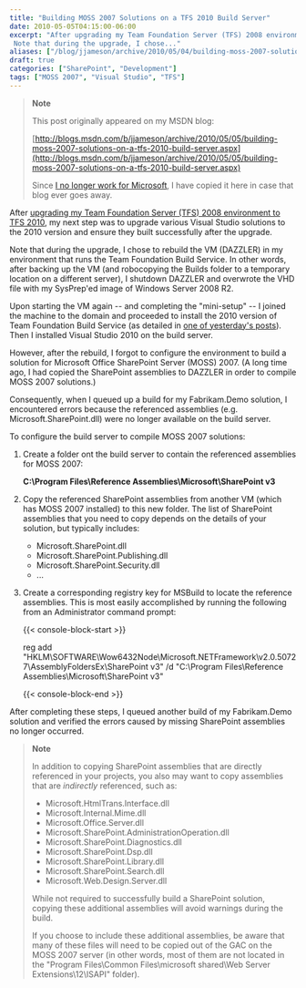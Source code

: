 ```yaml
---
title: "Building MOSS 2007 Solutions on a TFS 2010 Build Server"
date: 2010-05-05T04:15:00-06:00
excerpt: "After upgrading my Team Foundation Server (TFS) 2008 environment to TFS 2010 , my next step was to upgrade various Visual Studio solutions to the 2010 version and ensure they built successfully after the upgrade. 
 Note that during the upgrade, I chose..."
aliases: ["/blog/jjameson/archive/2010/05/04/building-moss-2007-solutions-on-a-tfs-2010-build-server.aspx", "/blog/jjameson/archive/2010/05/05/building-moss-2007-solutions-on-a-tfs-2010-build-server.aspx"]
draft: true
categories: ["SharePoint", "Development"]
tags: ["MOSS 2007", "Visual Studio", "TFS"]
---
```


> **Note**
>
> This post originally appeared on my MSDN blog:
>
> [http://blogs.msdn.com/b/jjameson/archive/2010/05/05/building-moss-2007-solutions-on-a-tfs-2010-build-server.aspx](http://blogs.msdn.com/b/jjameson/archive/2010/05/05/building-moss-2007-solutions-on-a-tfs-2010-build-server.aspx)
>
> Since
> [I no longer work for Microsoft](/blog/jjameson/2011/09/02/last-day-with-microsoft),
> I have copied it here in case that blog ever goes away.

After
[upgrading my Team Foundation Server (TFS) 2008 environment to TFS 2010](/blog/jjameson/2010/05/04/upgrade-team-foundation-server-2008-to-tfs-2010-and-sharepoint-server-2010-overview),
my next step was to upgrade various Visual Studio solutions to the 2010 version
and ensure they built successfully after the upgrade.

Note that during the upgrade, I chose to rebuild the VM (DAZZLER) in my
environment that runs the Team Foundation Build Service. In other words, after
backing up the VM (and robocopying the Builds folder to a temporary location on
a different server), I shutdown DAZZLER and overwrote the VHD file with my
SysPrep'ed image of Windows Server 2008 R2.

Upon starting the VM again -- and completing the "mini-setup" -- I joined the
machine to the domain and proceeded to install the 2010 version of Team
Foundation Build Service (as detailed in
[one of yesterday's posts](/blog/jjameson/2010/05/04/upgrade-team-foundation-server-2008-to-tfs-2010-and-sharepoint-server-2010)).
Then I installed Visual Studio 2010 on the build server.

However, after the rebuild, I forgot to configure the environment to build a
solution for Microsoft Office SharePoint Server (MOSS) 2007. (A long time ago, I
had copied the SharePoint assemblies to DAZZLER in order to compile MOSS 2007
solutions.)

Consequently, when I queued up a build for my Fabrikam.Demo solution, I
encountered errors because the referenced assemblies (e.g.
Microsoft.SharePoint.dll) were no longer available on the build server.

To configure the build server to compile MOSS 2007 solutions:

1. Create a folder ont the build server to contain the referenced assemblies for
   MOSS 2007:
   
   **C:\Program Files\Reference Assemblies\Microsoft\SharePoint v3**

2. Copy the referenced SharePoint assemblies from another VM (which has MOSS
   2007 installed) to this new folder. The list of SharePoint assemblies that
   you need to copy depends on the details of your solution, but typically
   includes:
   
   - Microsoft.SharePoint.dll
   - Microsoft.SharePoint.Publishing.dll
   - Microsoft.SharePoint.Security.dll
   - ...

3. Create a corresponding registry key for MSBuild to locate the reference
   assemblies. This is most easily accomplished by running the following from an
   Administrator command prompt:
   
   {{< console-block-start >}}
   
   reg add
   "HKLM\SOFTWARE\Wow6432Node\Microsoft\.NETFramework\v2.0.50727\AssemblyFoldersEx\SharePoint
   v3" /d "C:\Program Files\Reference Assemblies\Microsoft\SharePoint v3"
   
   {{< console-block-end >}}

After completing these steps, I queued another build of my Fabrikam.Demo
solution and verified the errors caused by missing SharePoint assemblies no
longer occurred.

> **Note**
>
> In addition to copying SharePoint assemblies that are directly referenced in
> your projects, you also may want to copy assemblies that are *indirectly*
> referenced, such as:
>
> - Microsoft.HtmlTrans.Interface.dll
> - Microsoft.Internal.Mime.dll
> - Microsoft.Office.Server.dll
> - Microsoft.SharePoint.AdministrationOperation.dll
> - Microsoft.SharePoint.Diagnostics.dll
> - Microsoft.SharePoint.Dsp.dll
> - Microsoft.SharePoint.Library.dll
> - Microsoft.SharePoint.Search.dll
> - Microsoft.Web.Design.Server.dll
>
> While not required to successfully build a SharePoint solution, copying these
> additional assemblies will avoid warnings during the build.
>
> If you choose to include these additional assemblies, be aware that many of
> these files will need to be copied out of the GAC on the MOSS 2007 server (in
> other words, most of them are not located in the "Program Files\Common
> Files\microsoft shared\Web Server Extensions\12\ISAPI" folder).

